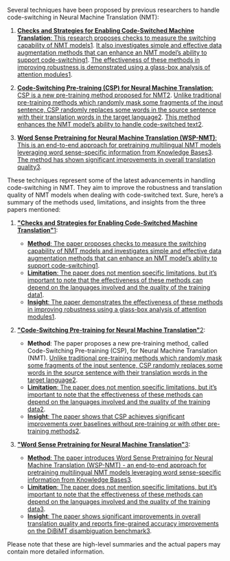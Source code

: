 Several techniques have been proposed by previous researchers to handle code-switching in Neural Machine Translation (NMT):

1. [**Checks and Strategies for Enabling Code-Switched Machine Translation**: This research proposes checks to measure the switching capability of NMT models](https://arxiv.org/pdf/2210.05096.pdf)[1](https://arxiv.org/pdf/2210.05096.pdf). [It also investigates simple and effective data augmentation methods that can enhance an NMT model’s ability to support code-switching](https://arxiv.org/pdf/2210.05096.pdf)[1](https://arxiv.org/pdf/2210.05096.pdf). [The effectiveness of these methods in improving robustness is demonstrated using a glass-box analysis of attention modules](https://arxiv.org/pdf/2210.05096.pdf)[1](https://arxiv.org/pdf/2210.05096.pdf).
    
2. [**Code-Switching Pre-training (CSP) for Neural Machine Translation**: CSP is a new pre-training method proposed for NMT](https://arxiv.org/pdf/2009.08088.pdf)[2](https://arxiv.org/pdf/2009.08088.pdf). [Unlike traditional pre-training methods which randomly mask some fragments of the input sentence, CSP randomly replaces some words in the source sentence with their translation words in the target language](https://arxiv.org/pdf/2009.08088.pdf)[2](https://arxiv.org/pdf/2009.08088.pdf). [This method enhances the NMT model’s ability to handle code-switched text](https://arxiv.org/pdf/2009.08088.pdf)[2](https://arxiv.org/pdf/2009.08088.pdf).
    
3. [**Word Sense Pretraining for Neural Machine Translation (WSP-NMT)**: This is an end-to-end approach for pretraining multilingual NMT models leveraging word sense-specific information from Knowledge Bases](https://arxiv.org/abs/2310.14050v1)[3](https://arxiv.org/abs/2310.14050v1). [The method has shown significant improvements in overall translation quality](https://arxiv.org/abs/2310.14050v1)[3](https://arxiv.org/abs/2310.14050v1).
    

These techniques represent some of the latest advancements in handling code-switching in NMT. They aim to improve the robustness and translation quality of NMT models when dealing with code-switched text.
Sure, here’s a summary of the methods used, limitations, and insights from the three papers mentioned:

1. [**"Checks and Strategies for Enabling Code-Switched Machine Translation"**](https://arxiv.org/pdf/2210.05096.pdf)[1](https://arxiv.org/pdf/2210.05096.pdf):
    
    - [**Method**: The paper proposes checks to measure the switching capability of NMT models and investigates simple and effective data augmentation methods that can enhance an NMT model’s ability to support code-switching](https://arxiv.org/pdf/2210.05096.pdf)[1](https://arxiv.org/pdf/2210.05096.pdf).
    - [**Limitation**: The paper does not mention specific limitations, but it’s important to note that the effectiveness of these methods can depend on the languages involved and the quality of the training data](https://arxiv.org/pdf/2210.05096.pdf)[1](https://arxiv.org/pdf/2210.05096.pdf).
    - [**Insight**: The paper demonstrates the effectiveness of these methods in improving robustness using a glass-box analysis of attention modules](https://arxiv.org/pdf/2210.05096.pdf)[1](https://arxiv.org/pdf/2210.05096.pdf).
2. [**"Code-Switching Pre-training for Neural Machine Translation"**](https://arxiv.org/pdf/2210.05096.pdf)[2](https://arxiv.org/abs/2009.08088):
    
    - **Method**: The paper proposes a new pre-training method, called Code-Switching Pre-training (CSP), for Neural Machine Translation (NMT). [Unlike traditional pre-training methods which randomly mask some fragments of the input sentence, CSP randomly replaces some words in the source sentence with their translation words in the target language](https://arxiv.org/abs/2009.08088)[2](https://arxiv.org/abs/2009.08088).
    - [**Limitation**: The paper does not mention specific limitations, but it’s important to note that the effectiveness of these methods can depend on the languages involved and the quality of the training data](https://arxiv.org/pdf/2210.05096.pdf)[2](https://arxiv.org/abs/2009.08088).
    - [**Insight**: The paper shows that CSP achieves significant improvements over baselines without pre-training or with other pre-training methods](https://arxiv.org/pdf/2210.05096.pdf)[2](https://arxiv.org/abs/2009.08088).
3. [**"Word Sense Pretraining for Neural Machine Translation"**](https://arxiv.org/pdf/2210.05096.pdf)[3](https://arxiv.org/abs/2310.14050v1):
    
    - [**Method**: The paper introduces Word Sense Pretraining for Neural Machine Translation (WSP-NMT) - an end-to-end approach for pretraining multilingual NMT models leveraging word sense-specific information from Knowledge Bases](https://arxiv.org/abs/2310.14050v1)[3](https://arxiv.org/abs/2310.14050v1).
    - [**Limitation**: The paper does not mention specific limitations, but it’s important to note that the effectiveness of these methods can depend on the languages involved and the quality of the training data](https://arxiv.org/abs/2310.14050v1)[3](https://arxiv.org/abs/2310.14050v1).
    - [**Insight**: The paper shows significant improvements in overall translation quality and reports fine-grained accuracy improvements on the DiBiMT disambiguation benchmark](https://arxiv.org/abs/2310.14050v1)[3](https://arxiv.org/abs/2310.14050v1).

Please note that these are high-level summaries and the actual papers may contain more detailed information.